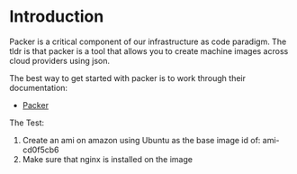 # Introduction

Packer is a critical component of our infrastructure as code paradigm. The 
tldr is that packer is a tool that allows you to create machine images 
across cloud providers using json.

The best way to get started with packer is to work through their 
documentation:

* [Packer](https://www.packer.io/intro/hashicorp-ecosystem.html)

The Test:

1. Create an ami on amazon using Ubuntu as the base image id of: ami-cd0f5cb6
2. Make sure that nginx is installed on the image